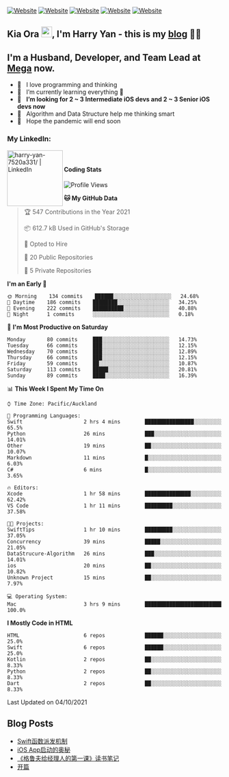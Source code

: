 [![Website](https://img.shields.io/badge/Swift-FA7343?style=for-the-badge&logo=swift&logoColor=white)](https://swift.org/blog/)
[![Website](https://img.shields.io/badge/Dart-0175C2?style=for-the-badge&logo=dart&logoColor=white)](https://dart.dev/tools/sdk)
[![Website](https://img.shields.io/badge/Kotlin-0095D5?&style=for-the-badge&logo=kotlin&logoColor=white)](https://developer.android.com/kotlin?gclid=CjwKCAjw1JeJBhB9EiwAV612yyBJK6NE-Iltekll2TQW2PnS4ijhe8gDua3nAh7o--FWFoWabiKBwxoCyfEQAvD_BwE&gclsrc=aw.ds)
[![Website](https://img.shields.io/badge/C%23-239120?style=for-the-badge&logo=c-sharp&logoColor=white)](https://docs.microsoft.com/en-us/dotnet/csharp/)
[![Website](https://img.shields.io/badge/Python-14354C?style=for-the-badge&logo=python&logoColor=white)](https://www.python.org/)

## Kia Ora <a href="https://harryyan.github.io"><img src="https://media.giphy.com/media/hvRJCLFzcasrR4ia7z/giphy.gif" width="25px"></a>,  I'm Harry Yan - this is my [blog] 👨‍💻

## I'm a Husband, Developer, and Team Lead at [Mega](https://mega.io/) now.

- 🔭 &nbsp; I love programming and thinking
- 🌱 &nbsp; I’m currently learning everything 🤣
- 👯 &nbsp; **I’m looking for 2 ~ 3 Intermediate iOS devs and 2 ~ 3 Senior iOS devs now**
- 👻 &nbsp; Algorithm and Data Structure help me thinking smart
- 👺 &nbsp; Hope the pandemic will end soon


### My LinkedIn:
[<img align="left" alt="harry-yan-7520a331/ | LinkedIn" width="130" src="https://img.shields.io/badge/LinkedIn-0077B5?style=for-the-badge&logo=linkedin&logoColor=white" />][linkedin]

<br />

#### Coding Stats

<!--START_SECTION:waka-->
![Profile Views](http://img.shields.io/badge/Profile%20Views-7-blue)

**🐱 My GitHub Data** 

> 🏆 547 Contributions in the Year 2021
 > 
> 📦 612.7 kB Used in GitHub's Storage 
 > 
> 💼 Opted to Hire
 > 
> 📜 20 Public Repositories 
 > 
> 🔑 5 Private Repositories  
 > 
**I'm an Early 🐤** 

```text
🌞 Morning    134 commits    ██████░░░░░░░░░░░░░░░░░░░   24.68% 
🌆 Daytime    186 commits    ████████░░░░░░░░░░░░░░░░░   34.25% 
🌃 Evening    222 commits    ██████████░░░░░░░░░░░░░░░   40.88% 
🌙 Night      1 commits      ░░░░░░░░░░░░░░░░░░░░░░░░░   0.18%

```
📅 **I'm Most Productive on Saturday** 

```text
Monday       80 commits     ███░░░░░░░░░░░░░░░░░░░░░░   14.73% 
Tuesday      66 commits     ███░░░░░░░░░░░░░░░░░░░░░░   12.15% 
Wednesday    70 commits     ███░░░░░░░░░░░░░░░░░░░░░░   12.89% 
Thursday     66 commits     ███░░░░░░░░░░░░░░░░░░░░░░   12.15% 
Friday       59 commits     ██░░░░░░░░░░░░░░░░░░░░░░░   10.87% 
Saturday     113 commits    █████░░░░░░░░░░░░░░░░░░░░   20.81% 
Sunday       89 commits     ████░░░░░░░░░░░░░░░░░░░░░   16.39%

```


📊 **This Week I Spent My Time On** 

```text
⌚︎ Time Zone: Pacific/Auckland

💬 Programming Languages: 
Swift                    2 hrs 4 mins        ████████████████░░░░░░░░░   65.5% 
Python                   26 mins             ███░░░░░░░░░░░░░░░░░░░░░░   14.01% 
Other                    19 mins             ██░░░░░░░░░░░░░░░░░░░░░░░   10.07% 
Markdown                 11 mins             █░░░░░░░░░░░░░░░░░░░░░░░░   6.03% 
C#                       6 mins              █░░░░░░░░░░░░░░░░░░░░░░░░   3.65%

🔥 Editors: 
Xcode                    1 hr 58 mins        ███████████████░░░░░░░░░░   62.42% 
VS Code                  1 hr 11 mins        █████████░░░░░░░░░░░░░░░░   37.58%

🐱‍💻 Projects: 
SwiftTips                1 hr 10 mins        █████████░░░░░░░░░░░░░░░░   37.05% 
Concurrency              39 mins             █████░░░░░░░░░░░░░░░░░░░░   21.05% 
DataStrucure-Algorithm   26 mins             ███░░░░░░░░░░░░░░░░░░░░░░   14.01% 
ios                      20 mins             ██░░░░░░░░░░░░░░░░░░░░░░░   10.82% 
Unknown Project          15 mins             ██░░░░░░░░░░░░░░░░░░░░░░░   7.97%

💻 Operating System: 
Mac                      3 hrs 9 mins        █████████████████████████   100.0%

```

**I Mostly Code in HTML** 

```text
HTML                     6 repos             ██████░░░░░░░░░░░░░░░░░░░   25.0% 
Swift                    6 repos             ██████░░░░░░░░░░░░░░░░░░░   25.0% 
Kotlin                   2 repos             ██░░░░░░░░░░░░░░░░░░░░░░░   8.33% 
Python                   2 repos             ██░░░░░░░░░░░░░░░░░░░░░░░   8.33% 
Dart                     2 repos             ██░░░░░░░░░░░░░░░░░░░░░░░   8.33%

```



 Last Updated on 04/10/2021
<!--END_SECTION:waka-->

## Blog Posts

<!-- BLOG-POST-LIST:START -->
- [Swift函数派发机制](https://harryyan.github.io/2021/08/27/Swift%E5%87%BD%E6%95%B0%E6%B4%BE%E5%8F%91%E6%9C%BA%E5%88%B6/)
- [iOS App启动的奥秘](https://harryyan.github.io/2021/04/20/iOS%20App%E5%90%AF%E5%8A%A8%E7%9A%84%E5%A5%A5%E7%A7%98/)
- [《格鲁夫给经理人的第一课》读书笔记](https://harryyan.github.io/2020/07/23/%E6%A0%BC%E9%B2%81%E5%A4%AB%E7%BB%99%E7%BB%8F%E7%90%86%E4%BA%BA%E7%9A%84%E7%AC%AC%E4%B8%80%E8%AF%BE%E8%AF%BB%E4%B9%A6%E7%AC%94%E8%AE%B0/)
- [开篇](https://harryyan.github.io/2019/04/19/%E5%BC%80%E7%AF%87%E5%AF%84%E8%AF%AD/)
<!-- BLOG-POST-LIST:END -->

[blog]: https://harryyan.github.io/
[linkedin]: https://linkedin.com/in/harry-yan-7520a331
